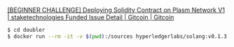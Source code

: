 [[BEGINNER CHALLENGE] Deploying Solidity Contract on Plasm Network V1 | staketechnologies Funded Issue Detail | Gitcoin | Gitcoin](https://gitcoin.co/issue/staketechnologies/hello-world-by-polkadot/6/100023960)

```sh
$ cd doubler
$ docker run --rm -it -v $(pwd):/sources hyperledgerlabs/solang:v0.1.3 -v -o /sources /sources/doubler.sol
```